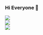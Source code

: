 ### Hi Everyone 👋

<div align="left">
  <img  src="https://github-readme-stats.vercel.app/api?username=wangsongqing&show_icons=true&theme=radical&hide=contribs,prs" />
</div>

<div align="left">
    <img  src="https://github-readme-stats.vercel.app/api/top-langs/?username=wangsongqing&layout=compact" />
</div>

<img src="https://img.shields.io/badge/gitHub-Hollo World-brightgreen" />
